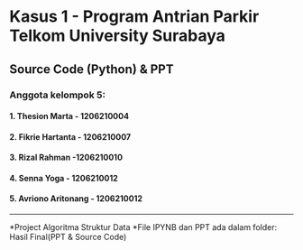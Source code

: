 # Kasus 1 - Program Antrian Parkir Telkom University Surabaya
## Source Code (Python) & PPT
 ### Anggota kelompok 5:
 ####   1. Thesion Marta - 1206210004
 ####   2. Fikrie Hartanta - 1206210007
 ####   3. Rizal Rahman -1206210010
 ####   4. Senna Yoga - 1206210012
 ####   5. Avriono Aritonang - 1206210012
_____________________________________________________________
*Project Algoritma Struktur Data</n>
*File IPYNB dan PPT ada dalam folder: Hasil Final(PPT & Source Code)

